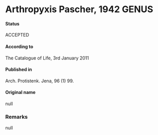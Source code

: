 Arthropyxis Pascher, 1942 GENUS
=======

#### Status
ACCEPTED

#### According to
The Catalogue of Life, 3rd January 2011

#### Published in
Arch. Protistenk. Jena, 96 (1) 99.

#### Original name
null

### Remarks
null